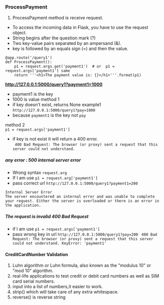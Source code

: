 ### ProcessPayment
1. ProcessPayment method is receive request.   
* To access the incoming data in Flask, you have to use the request object. 
* String begins after the question mark (?)
* Two key-value pairs separated by an ampersand (&).  
* key is followed by an equals sign (=) and then the value.   

``` 
@app.route('/query1')
def ProcessPayment():
    p1 = request.args.get('payment1')  # or  p1 = request.args['payment1'] same
    return '''<h1>The payment value is: {}</h1>'''.format(p1)

```
**http://127.0.0.1:5000/query1?payment1=1000**
* payment1 is the key 
* 1000 is value 
method 1 
* if key doesn't exist, returns None
example1
`http://127.0.0.1:5000/query1?pay=1000`   
* because `payment1` is the key not `pay`     

method 2   
`p1 = request.args['payment1']`  
* if key is not exist it will return a 400 error.   
` 400 Bad Request: The browser (or proxy) sent a request that this server could not understand.`    

##### any error : 500 internal server error
* Wrong syntax `request.arg`  
* If I am use `p1 = request.arg['payment1']` 
* pass correct url `http://127.0.0.1:5000/query1?payment1=200`
``` 
Internal Server Error
The server encountered an internal error and was unable to complete your request. Either the server is overloaded or there is an error in the application.
``` 

##### The request is invalid 400 Bad Request 
* if I am use `p1 = request.args['payment1']` 
* pass wrong key in url `http://127.0.0.1:5000/query1?pay=200`
` 400 Bad Request: The browser (or proxy) sent a request that this server could not understand.
KeyError: 'payment1'`  

#### CreditCardNumber Validation
1. Luhn algorithm or Luhn formula, also known as the "modulus 10" or "mod 10" algorithm.  
2. real-life applications to test credit or debit card numbers as well as SIM card serial numbers.  
3. input into a list of numbers,it easier to work.   
4. strip() which will take care of any extra whitespace.    
5. reverse() is reverse string 
